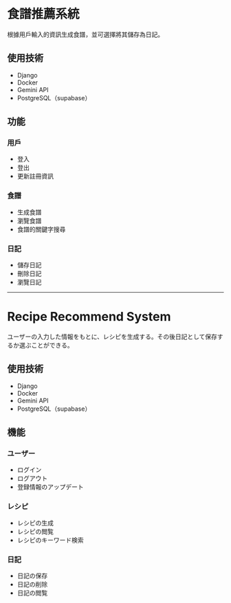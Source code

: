 # 食譜推薦系統  
根據用戶輸入的資訊生成食譜，並可選擇將其儲存為日記。

## 使用技術  
- Django  
- Docker  
- Gemini API  
- PostgreSQL（supabase）  

## 功能  
### 用戶  
- 登入  
- 登出  
- 更新註冊資訊  

### 食譜  
- 生成食譜  
- 瀏覽食譜  
- 食譜的關鍵字搜尋  

### 日記  
- 儲存日記  
- 刪除日記  
- 瀏覽日記  

--- 

# Recipe Recommend System
ユーザーの入力した情報をもとに、レシピを生成する。その後日記として保存するか選ぶことができる。
## 使用技術
- Django
- Docker
- Gemini API
- PostgreSQL（supabase）  

## 機能
### ユーザー
- ログイン
- ログアウト
- 登録情報のアップデート
### レシピ
- レシピの生成
- レシピの閲覧
- レシピのキーワード検索
### 日記
- 日記の保存
- 日記の削除
- 日記の閲覧